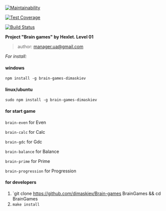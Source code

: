 [![Maintainability](https://api.codeclimate.com/v1/badges/f6bf207097582e502556/maintainability)](https://codeclimate.com/github/dimaskiev/project-lvl1-s160/maintainability)

[![Test Coverage](https://api.codeclimate.com/v1/badges/f6bf207097582e502556/test_coverage)](https://codeclimate.com/github/dimaskiev/project-lvl1-s160/test_coverage)

[![Build Status](https://travis-ci.org/dimaskiev/project-lvl1-s160.svg?branch=master)](https://travis-ci.org/dimaskiev/project-lvl1-s160)

**Project "Brain games" by Hexlet. Level 01**

> author: manager.ua@gmail.com

*For install:*

#### windows
`npm install -g brain-games-dimaskiev`
#### linux/ubuntu
`sudo npm install -g brain-games-dimaskiev`
#### for start game

`brain-even` for Even

`brain-calc` for Calc

`brain-gdc` for Gdc

`brain-balance` for Balance

`brain-prime` for Prime

`brain-progression` for Progression

#### for developers
1. `git clone https://github.com/dimaskiev/Brain-games BrainGames && cd BrainGames
2. `make install`


